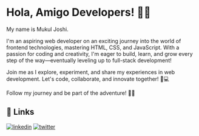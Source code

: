 # Hola, Amigo Developers! 👋✨

My name is Mukul Joshi.

I'm an aspiring web developer on an exciting journey into the world of frontend technologies, mastering HTML, CSS, and JavaScript. With a passion for coding and creativity, I'm eager to build, learn, and grow every step of the way—eventually leveling up to full-stack development!

Join me as I explore, experiment, and share my experiences in web development. Let's code, collaborate, and innovate together! 🚀💻

Follow my journey and be part of the adventure! 🚀🎯


## 🔗 Links
[![linkedin](https://img.shields.io/badge/linkedin-0A66C2?style=for-the-badge&logo=linkedin&logoColor=white)](https://www.linkedin.com/in/mukul-joshi-5375a9229)
[![twitter](https://img.shields.io/badge/twitter-1DA1F2?style=for-the-badge&logo=twitter&logoColor=white)](https://x.com/_oh_em_jay_)

